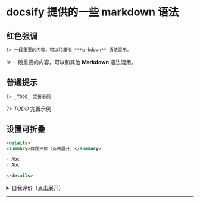 # docsify 提供的一些 markdown 语法

## 红色强调

```md
!> 一段重要的内容，可以和其他 **Markdown** 语法混用。
```

!> 一段重要的内容，可以和其他 **Markdown** 语法混用。

## 普通提示

```md
?> _TODO_ 完善示例
```

?> _TODO_ 完善示例

## 设置可折叠

```md
<details>
<summary>自我评价（点击展开）</summary>

- Abc
- Abc

</details>
```

<details>
<summary>自我评价（点击展开）</summary>

- Abc
- Abc

</details>

---------------------------------------
